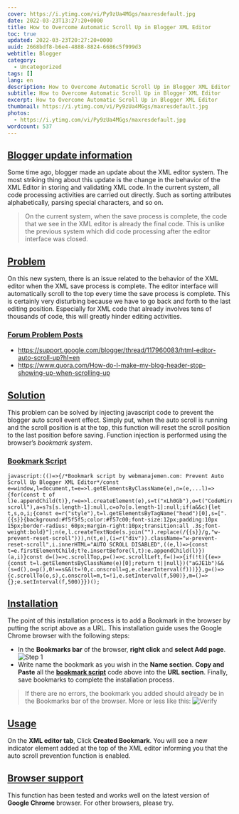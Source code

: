 ```yaml
---
cover: https://i.ytimg.com/vi/Py9zUa4MGgs/maxresdefault.jpg
date: 2022-03-23T13:27:20+0000
title: How to Overcome Automatic Scroll Up in Blogger XML Editor
toc: true
updated: 2022-03-23T20:27:20+0000
uuid: 2668bdf8-b6e4-4888-8824-6686c5f999d3
webtitle: Blogger
category:
  - Uncategorized
tags: []
lang: en
description: How to Overcome Automatic Scroll Up in Blogger XML Editor
subtitle: How to Overcome Automatic Scroll Up in Blogger XML Editor
excerpt: How to Overcome Automatic Scroll Up in Blogger XML Editor
thumbnail: https://i.ytimg.com/vi/Py9zUa4MGgs/maxresdefault.jpg
photos:
  - https://i.ytimg.com/vi/Py9zUa4MGgs/maxresdefault.jpg
wordcount: 537
---
```


<h2 id="blogger-update-information" tabindex="-1"><a class="header-anchor" href="#blogger-update-information">Blogger update information</a></h2>
<p>Some time ago, blogger made an update about the XML editor system. The most striking thing about this update is the change in the behavior of the XML Editor in storing and validating XML code. In the current system, all code processing activities are carried out directly. Such as sorting attributes alphabetically, parsing special characters, and so on.</p>
<blockquote>
<p>On the current system, when the save process is complete, the code that we see in the XML editor is already the final code. This is unlike the previous system which did code processing after the editor interface was closed.</p>
</blockquote>
<h2 id="problem" tabindex="-1"><a class="header-anchor" href="#problem">Problem</a></h2>
<p>On this new system, there is an issue related to the behavior of the XML editor when the XML save process is complete. The editor interface will automatically scroll to the top every time the save process is complete. This is certainly very disturbing because we have to go back and forth to the last editing position. Especially for XML code that already involves tens of thousands of code, this will greatly hinder editing activities.</p>
<h3 id="forum-problem-posts" tabindex="-1"><a class="header-anchor" href="#forum-problem-posts">Forum Problem Posts</a></h3>
<ul>
<li><a href="https://support.google.com/blogger/thread/117960083/html-editor-auto-scroll-up?hl=en">https://support.google.com/blogger/thread/117960083/html-editor-auto-scroll-up?hl=en</a></li>
<li><a href="https://www.quora.com/How-do-I-make-my-blog-header-stop-showing-up-when-scrolling-up">https://www.quora.com/How-do-I-make-my-blog-header-stop-showing-up-when-scrolling-up</a></li>
</ul>
<h2 id="solution" tabindex="-1"><a class="header-anchor" href="#solution">Solution</a></h2>
<p>This problem can be solved by injecting javascript code to prevent the blogger auto scroll event effect. Simply put, when the auto scroll is running and the scroll position is at the top, this function will reset the scroll position to the last position before saving. Function injection is performed using the browser’s <em>bookmark system</em>.</p>
<h3 id="bookmark-script" tabindex="-1"><a class="header-anchor" href="#bookmark-script">Bookmark Script</a></h3>
<pre><code class="language-javascript">javascript:(()=&gt;{/*Bookmark script by webmanajemen.com: Prevent Auto Scroll Up Blogger XML Editor*/const e=window,l=document,t=e=&gt;l.getElementsByClassName(e),n=(e,...l)=&gt;{for(const t of l)e.appendChild(t)},r=e=&gt;l.createElement(e),s=t(&quot;xLh0Gb&quot;),o=t(&quot;CodeMirror-scroll&quot;),a=s?s[s.length-1]:null,c=o?o[o.length-1]:null;if(a&amp;&amp;c){let t,s,o,i;{const e=r(&quot;style&quot;),t=l.getElementsByTagName(&quot;head&quot;)[0],s=[&quot;.{{s}}{background:#f5f5f5;color:#f57c00;font-size:12px;padding:10px 15px;border-radius: 60px;margin-right:10px;transition:all .3s;font-weight:bold}&quot;];n(e,l.createTextNode(s.join(&quot;&quot;).replace(/{{s}}/g,&quot;w-prevent-reset-scroll&quot;))),n(t,e),(i=r(&quot;div&quot;)).className=&quot;w-prevent-reset-scroll&quot;,i.innerHTML=&quot;AUTO SCROLL DISABLED&quot;,((e,l)=&gt;{const t=e.firstElementChild;t?e.insertBefore(l,t):e.appendChild(l)})(a,i)}const d=()=&gt;c.scrollTop,p=()=&gt;c.scrollLeft,f=()=&gt;{if(!t){(e=&gt;{const t=l.getElementsByClassName(e)[0];return t||null})(&quot;aGJE1b&quot;)&amp;&amp;(s=d(),o=p(),0!==s&amp;&amp;(t=!0,c.onscroll=g,e.clearInterval(f)))}},g=()=&gt;{c.scrollTo(o,s),c.onscroll=m,t=!1,e.setInterval(f,500)},m=()=&gt;{};e.setInterval(f,500)}})();
</code></pre>
<h2 id="installation" tabindex="-1"><a class="header-anchor" href="#installation">Installation</a></h2>
<p>The point of this installation process is to add a Bookmark in the browser by putting the script above as a URL. This installation guide uses the Google Chrome browser with the following steps:</p>
<ul>
<li>In the <strong>Bookmarks bar</strong> of the browser, <strong>right click</strong> and <strong>select Add page</strong>.
<img src="https://1.bp.blogspot.com/-8DVJrMbfG_I/YNXB85JPCaI/AAAAAAAACuo/xc_8EXjGhmI8G1njfTpAbrDt5Q72vYmpwCLcBGAsYHQ/s0/1%2B-%2BTambahkan%2Bbookmark%2B-%2Bmencegah%2Bauto%2Bscroll%2Beditor%2Bblogger.jpg" alt="Step 1"></li>
<li>Write name the bookmark as you wish in the <strong>Name section</strong>. <strong>Copy and Paste</strong> all the <strong><a href="#bookmark-script">bookmark script</a></strong> code above into the <strong>URL section</strong>. Finally, save bookmarks to complete the installation process.</li>
</ul>
<blockquote>
<p>If there are no errors, the bookmark you added should already be in the Bookmarks bar of the browser. More or less like this: <img src="https://1.bp.blogspot.com/-_spg3vQpyCE/YNXCm-IjgDI/AAAAAAAACu4/IQuz06PqKXQ6un9K_WwWBjBAoZXtQDd5wCLcBGAsYHQ/s0/3%2B-%2Bcara%2Bmencegah%2Botomatis%2Bscroll%2Bke%2Batas%2Beditor%2Bblogger.jpg" alt="Verify"></p>
</blockquote>
<h2 id="usage" tabindex="-1"><a class="header-anchor" href="#usage">Usage</a></h2>
<p>On the <strong>XML editor tab</strong>, Click <strong>Created Bookmark</strong>. You will see a new indicator element added at the top of the XML editor informing you that the auto scroll prevention function is enabled. <img src="https://1.bp.blogspot.com/-1UNTCj961BM/YNXDebBxJeI/AAAAAAAACvA/8vax0JxwoZky02ApbXxTNmSDiNlccyTpgCLcBGAsYHQ/s0/4%2B-%2Bhasil%2Bsolusi%2Bmencegah%2Botomatis%2Bscroll%2Bke%2Batas%2Beditor%2Bblogger.jpg" alt=""></p>
<h2 id="browser-support" tabindex="-1"><a class="header-anchor" href="#browser-support">Browser support</a></h2>
<p>This function has been tested and works well on the latest version of <strong>Google Chrome</strong> browser. For other browsers, please try.</p>
